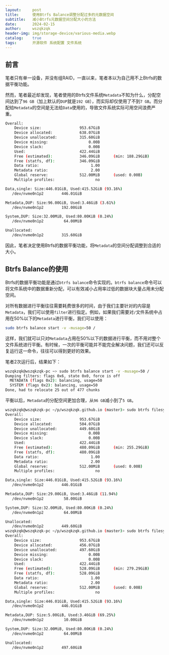 ```yaml
---
layout:     post
title:      使用Btrfs Balance调整分配过多的元数据空间
subtitle:   减小Btrfs元数据空间分配大小的方法
date:       2024-02-15
author:     wszqkzqk
header-img: img/storage-device/various-media.webp
catalog:    true
tags:       开源软件 系统配置 文件系统
---
```


## 前言

笔者只有单一设备，并没有组RAID，一直以来，笔者本以为自己用不上Btrfs的数据平衡功能。

然而，笔者最近却发现，笔者使用的Btrfs文件系统`Metadata`不知为什么，分配空间达到了`96 GB`（加上默认的`DUP`就是`192 GB`），而实际却仅使用了不到`7 GB`。而分配给`Metadata`的空间是无法给`Data`使用的，导致文件系统实际可用空间浪费严重。

```bash
Overall:
    Device size:                 953.67GiB
    Device allocated:            638.07GiB
    Device unallocated:          315.60GiB
    Device missing:                  0.00B
    Device slack:                    0.00B
    Used:                        422.44GiB
    Free (estimated):            346.09GiB      (min: 188.29GiB)
    Free (statfs, df):           346.09GiB
    Data ratio:                       1.00
    Metadata ratio:                   2.00
    Global reserve:              512.00MiB      (used: 0.00B)
    Multiple profiles:                  no

Data,single: Size:446.01GiB, Used:415.52GiB (93.16%)
   /dev/nvme0n1p2        446.01GiB

Metadata,DUP: Size:96.00GiB, Used:3.46GiB (3.61%)
   /dev/nvme0n1p2        192.00GiB

System,DUP: Size:32.00MiB, Used:80.00KiB (0.24%)
   /dev/nvme0n1p2         64.00MiB

Unallocated:
   /dev/nvme0n1p2        315.60GiB
```

因此，笔者决定使用Btrfs的数据平衡功能，将`Metadata`的空间分配调整到合适的大小。

## Btrfs Balance的使用

Btrfs的数据平衡功能是通过`btrfs balance`命令实现的。`btrfs balance`命令可以将文件系统中的数据重新分配，可以有效减小占用率过低的数据块大量占用未分配空间。

对所有数据进行平衡往往需要耗费很多的时间，由于我们主要针对的内容是`Metadata`，我们可以使用`filter`进行指定。例如，如果我们需要对`/`文件系统中占用在50%以下的`Metadata`进行平衡，我们可以使用：

```bash
sudo btrfs balance start -v -musage=50 /
```

这样，我们就可以只对`Metadata`占用在50%以下的数据进行平衡，而不用对整个文件系统进行平衡。有时候，一次的平衡可能并不能完全解决问题，我们还可以反复运行这一命令，往往可以得到更好的效果。

笔者2次运行后，结果如下：

```bash
wszqkzqk@wszqkzqk-pc ~> sudo btrfs balance start -v -musage=50 /
Dumping filters: flags 0x6, state 0x0, force is off
  METADATA (flags 0x2): balancing, usage=50
  SYSTEM (flags 0x2): balancing, usage=50
Done, had to relocate 25 out of 477 chunks
```

平衡以后，`Metadata`的分配空间更加合理，从`96 GB`减小到了`5 GB`。

```bash
wszqkzqk@wszqkzqk-pc ~/p/wszqkzqk.github.io (master)> sudo btrfs filesystem usage /
Overall:
    Device size:                 953.67GiB
    Device allocated:            504.07GiB
    Device unallocated:          449.60GiB
    Device missing:                  0.00B
    Device slack:                    0.00B
    Used:                        422.44GiB
    Free (estimated):            480.09GiB      (min: 255.29GiB)
    Free (statfs, df):           480.09GiB
    Data ratio:                       1.00
    Metadata ratio:                   2.00
    Global reserve:              512.00MiB      (used: 0.00B)
    Multiple profiles:                  no

Data,single: Size:446.01GiB, Used:415.52GiB (93.16%)
   /dev/nvme0n1p2        446.01GiB

Metadata,DUP: Size:29.00GiB, Used:3.46GiB (11.94%)
   /dev/nvme0n1p2         58.00GiB

System,DUP: Size:32.00MiB, Used:80.00KiB (0.24%)
   /dev/nvme0n1p2         64.00MiB

Unallocated:
   /dev/nvme0n1p2        449.60GiB
wszqkzqk@wszqkzqk-pc ~/p/wszqkzqk.github.io (master)> sudo btrfs filesystem usage /
Overall:
    Device size:                 953.67GiB
    Device allocated:            456.07GiB
    Device unallocated:          497.60GiB
    Device missing:                  0.00B
    Device slack:                    0.00B
    Used:                        422.44GiB
    Free (estimated):            528.09GiB      (min: 279.29GiB)
    Free (statfs, df):           528.09GiB
    Data ratio:                       1.00
    Metadata ratio:                   2.00
    Global reserve:              512.00MiB      (used: 0.00B)
    Multiple profiles:                  no

Data,single: Size:446.01GiB, Used:415.52GiB (93.16%)
   /dev/nvme0n1p2        446.01GiB

Metadata,DUP: Size:5.00GiB, Used:3.46GiB (69.25%)
   /dev/nvme0n1p2         10.00GiB

System,DUP: Size:32.00MiB, Used:80.00KiB (0.24%)
   /dev/nvme0n1p2         64.00MiB

Unallocated:
   /dev/nvme0n1p2        497.60GiB
```
